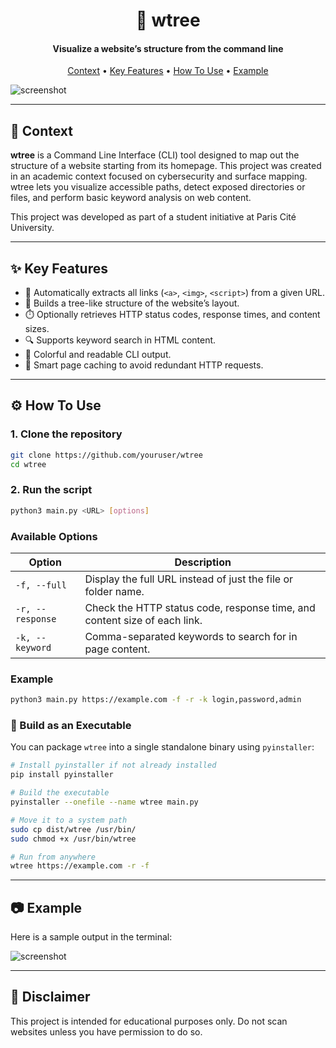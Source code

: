 <h1 align="center">
  🌲 wtree
</h1>

<h4 align="center">Visualize a website’s structure from the command line</h4>

<p align="center">
  <a href="#context">Context</a> •
  <a href="#features">Key Features</a> •
  <a href="#how-to-use">How To Use</a> •
  <a href="#example">Example</a>
</p>

![screenshot](https://i.imgur.com/TaUsA28.png)

---

## 🧠 Context

**wtree** is a Command Line Interface (CLI) tool designed to map out the structure of a website starting from its homepage. This project was created in an academic context focused on cybersecurity and surface mapping. wtree lets you visualize accessible paths, detect exposed directories or files, and perform basic keyword analysis on web content.

This project was developed as part of a student initiative at Paris Cité University.

---

## ✨ Key Features

- 🔗 Automatically extracts all links (`<a>`, `<img>`, `<script>`) from a given URL.
- 🌳 Builds a tree-like structure of the website’s layout.
- ⏱️ Optionally retrieves HTTP status codes, response times, and content sizes.
- 🔍 Supports keyword search in HTML content.
- 🎨 Colorful and readable CLI output.
- 🧠 Smart page caching to avoid redundant HTTP requests.

---

## ⚙️ How To Use

### 1. Clone the repository

```bash
git clone https://github.com/youruser/wtree
cd wtree
```

### 2. Run the script

```bash
python3 main.py <URL> [options]
```

### Available Options

| Option               | Description                                                                 |
|----------------------|-----------------------------------------------------------------------------|
| `-f, --full`         | Display the full URL instead of just the file or folder name.              |
| `-r, --response`     | Check the HTTP status code, response time, and content size of each link. |
| `-k, --keyword`      | Comma-separated keywords to search for in page content.                   |

### Example

```bash
python3 main.py https://example.com -f -r -k login,password,admin
```

### 🔧 Build as an Executable

You can package `wtree` into a single standalone binary using `pyinstaller`:

```bash
# Install pyinstaller if not already installed
pip install pyinstaller

# Build the executable
pyinstaller --onefile --name wtree main.py

# Move it to a system path
sudo cp dist/wtree /usr/bin/
sudo chmod +x /usr/bin/wtree

# Run from anywhere
wtree https://example.com -r -f
```

---

## 📷 Example

Here is a sample output in the terminal:

![screenshot](https://i.imgur.com/TaUsA28.png)


---

## 🚨 Disclaimer

This project is intended for educational purposes only. Do not scan websites unless you have permission to do so.
